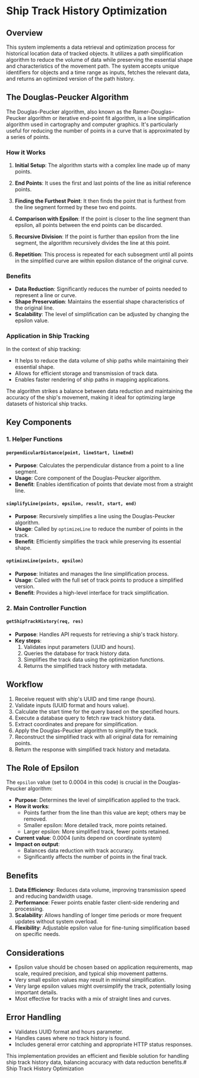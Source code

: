 # Ship Track History Optimization

## Overview

This system implements a data retrieval and optimization process for historical location data of tracked objects. It utilizes a path simplification algorithm to reduce the volume of data while preserving the essential shape and characteristics of the movement path. The system accepts unique identifiers for objects and a time range as inputs, fetches the relevant data, and returns an optimized version of the path history.


## The Douglas-Peucker Algorithm

The Douglas-Peucker algorithm, also known as the Ramer–Douglas–Peucker algorithm or iterative end-point fit algorithm, is a line simplification algorithm used in cartography and computer graphics. It's particularly useful for reducing the number of points in a curve that is approximated by a series of points.

### How it Works

1. **Initial Setup**: The algorithm starts with a complex line made up of many points.

2. **End Points**: It uses the first and last points of the line as initial reference points.

3. **Finding the Furthest Point**: It then finds the point that is furthest from the line segment formed by these two end points.

4. **Comparison with Epsilon**: If the point is closer to the line segment than epsilon, all points between the end points can be discarded.

5. **Recursive Division**: If the point is further than epsilon from the line segment, the algorithm recursively divides the line at this point.

6. **Repetition**: This process is repeated for each subsegment until all points in the simplified curve are within epsilon distance of the original curve.

### Benefits

- **Data Reduction**: Significantly reduces the number of points needed to represent a line or curve.
- **Shape Preservation**: Maintains the essential shape characteristics of the original line.
- **Scalability**: The level of simplification can be adjusted by changing the epsilon value.

### Application in Ship Tracking

In the context of ship tracking:
- It helps to reduce the data volume of ship paths while maintaining their essential shape.
- Allows for efficient storage and transmission of track data.
- Enables faster rendering of ship paths in mapping applications.

The algorithm strikes a balance between data reduction and maintaining the accuracy of the ship's movement, making it ideal for optimizing large datasets of historical ship tracks.



## Key Components

### 1. Helper Functions

#### `perpendicularDistance(point, lineStart, lineEnd)`

- **Purpose**: Calculates the perpendicular distance from a point to a line segment.
- **Usage**: Core component of the Douglas-Peucker algorithm.
- **Benefit**: Enables identification of points that deviate most from a straight line.

#### `simplifyLine(points, epsilon, result, start, end)`

- **Purpose**: Recursively simplifies a line using the Douglas-Peucker algorithm.
- **Usage**: Called by `optimizeLine` to reduce the number of points in the track.
- **Benefit**: Efficiently simplifies the track while preserving its essential shape.

#### `optimizeLine(points, epsilon)`

- **Purpose**: Initiates and manages the line simplification process.
- **Usage**: Called with the full set of track points to produce a simplified version.
- **Benefit**: Provides a high-level interface for track simplification.

### 2. Main Controller Function

#### `getShipTrackHistory(req, res)`

- **Purpose**: Handles API requests for retrieving a ship's track history.
- **Key steps**:
  1. Validates input parameters (UUID and hours).
  2. Queries the database for track history data.
  3. Simplifies the track data using the optimization functions.
  4. Returns the simplified track history with metadata.

## Workflow

1. Receive request with ship's UUID and time range (hours).
2. Validate inputs (UUID format and hours value).
3. Calculate the start time for the query based on the specified hours.
4. Execute a database query to fetch raw track history data.
5. Extract coordinates and prepare for simplification.
6. Apply the Douglas-Peucker algorithm to simplify the track.
7. Reconstruct the simplified track with all original data for remaining points.
8. Return the response with simplified track history and metadata.

## The Role of Epsilon

The `epsilon` value (set to 0.0004 in this code) is crucial in the Douglas-Peucker algorithm:

- **Purpose**: Determines the level of simplification applied to the track.
- **How it works**: 
  - Points farther from the line than this value are kept; others may be removed.
  - Smaller epsilon: More detailed track, more points retained.
  - Larger epsilon: More simplified track, fewer points retained.
- **Current value**: 0.0004 (units depend on coordinate system)
- **Impact on output**: 
  - Balances data reduction with track accuracy.
  - Significantly affects the number of points in the final track.

## Benefits

1. **Data Efficiency**: Reduces data volume, improving transmission speed and reducing bandwidth usage.
2. **Performance**: Fewer points enable faster client-side rendering and processing.
3. **Scalability**: Allows handling of longer time periods or more frequent updates without system overload.
4. **Flexibility**: Adjustable epsilon value for fine-tuning simplification based on specific needs.

## Considerations

- Epsilon value should be chosen based on application requirements, map scale, required precision, and typical ship movement patterns.
- Very small epsilon values may result in minimal simplification.
- Very large epsilon values might oversimplify the track, potentially losing important details.
- Most effective for tracks with a mix of straight lines and curves.

## Error Handling

- Validates UUID format and hours parameter.
- Handles cases where no track history is found.
- Includes general error catching and appropriate HTTP status responses.

This implementation provides an efficient and flexible solution for handling ship track history data, balancing accuracy with data reduction benefits.# Ship Track History Optimization

